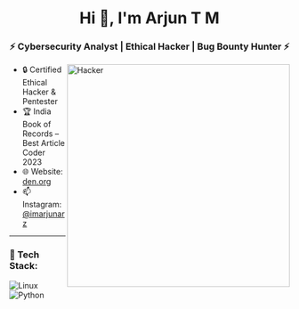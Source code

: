 <h1 align="center">Hi 👋, I'm Arjun T M</h1>
<h3 align="center">⚡ Cybersecurity Analyst | Ethical Hacker | Bug Bounty Hunter ⚡</h3>

<img align="right" alt="Hacker" width="400" src="https://your-image-url.com/hacker.png">

- 🔒 Certified Ethical Hacker & Pentester  
- 🏆 India Book of Records – Best Article Coder 2023  
- 🌐 Website: [den.org](https://den.org)  
- 📫 Instagram: [@imarjunarz](https://instagram.com/imarjunarz)

---

### 🧰 Tech Stack:
![Linux](https://img.shields.io/badge/Linux-FCC624?style=for-the-badge&logo=linux&logoColor=black)
![Python](https://img.shields.io/badge/Python-3776AB?style=for-the-badge&logo=python&logoColor=white)

